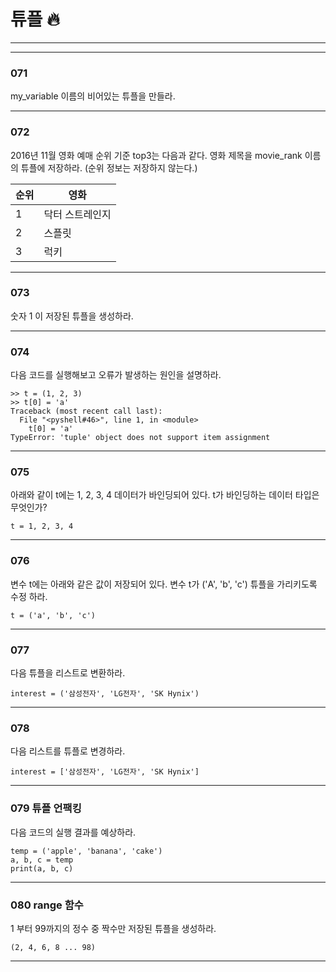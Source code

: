 # 튜플 🔥

---
---

### 071

my_variable 이름의 비어있는 튜플을 만들라.

---

### 072

2016년 11월 영화 예매 순위 기준 top3는 다음과 같다. 영화 제목을 movie_rank 이름의 튜플에 저장하라. (순위 정보는 저장하지 않는다.)

| 순위  | 영화  |
| --- | --- |
| 1   | 닥터 스트레인지 |
| 2   | 스플릿 |
| 3   | 럭키  |

---

### 073

숫자 1 이 저장된 튜플을 생성하라.

---

### 074

다음 코드를 실행해보고 오류가 발생하는 원인을 설명하라.

    >> t = (1, 2, 3)
    >> t[0] = 'a'
    Traceback (most recent call last):
      File "<pyshell#46>", line 1, in <module>
        t[0] = 'a'
    TypeError: 'tuple' object does not support item assignment
    
---

### 075

아래와 같이 t에는 1, 2, 3, 4 데이터가 바인딩되어 있다. t가 바인딩하는 데이터 타입은 무엇인가?

    t = 1, 2, 3, 4
    

---

  

### 076

변수 t에는 아래와 같은 값이 저장되어 있다. 변수 t가 ('A', 'b', 'c') 튜플을 가리키도록 수정 하라.

    t = ('a', 'b', 'c')
    

---

### 077

다음 튜플을 리스트로 변환하라.

    interest = ('삼성전자', 'LG전자', 'SK Hynix')
    

---

### 078

다음 리스트를 튜플로 변경하라.

    interest = ['삼성전자', 'LG전자', 'SK Hynix']
    

---

### 079 튜플 언팩킹

다음 코드의 실행 결과를 예상하라.

    temp = ('apple', 'banana', 'cake')
    a, b, c = temp
    print(a, b, c)
    
---

### 080 range 함수

1 부터 99까지의 정수 중 짝수만 저장된 튜플을 생성하라.

    (2, 4, 6, 8 ... 98)
    
---
